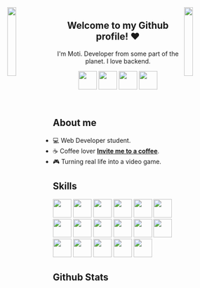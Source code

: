 <img align='left' src='https://github.com/motidev/motidev/blob/main/img/maio.gif' width='20%'>  
<img align='right' src='https://github.com/motidev/motidev/blob/main/img/right%20mario.gif' width='20%'>  

<h2 align='center'>Welcome to my Github profile! ♥️</h2> 
<p align='center'>
     I'm Moti. Developer from some part of the planet. I love backend.
</p
<br>

<p align='center'>
    <a href='https://discord.com/users/972840062209376306'><img src='https://github.com/motidev/motidev/blob/main/networks/discord.png' height='42px' /></a>
    <a target='_blank' href='https://github.com/motidev'><img src='https://github.com/motidev/motidev/blob/main/networks/github.png' height='42px' /></a>
    <a href='https://www.twitch.tv/motidev'><img src='https://github.com/motidev/motidev/blob/main/networks/t.png' height='42px' /></a>
    <a href='https://twitter.com/motidev'><img src='https://github.com/motidev/motidev/blob/main/networks/twitter.png' height='42px' /></a>
</p>

<br>
<h2 align='left'>About me</h2>

- 💻 Web Developer student.
- ☕ Coffee lover [**Invite me to a coffee**](https://motidev.com/coffe).
- 🎮 Turning real life into a video game.


<h2 align='left'>Skills</h2>
<p align='left'>
    <img src='https://github.com/motidev/motidev/blob/main/skills/css.png' height='42px' />
    <img src='https://github.com/motidev/motidev/blob/main/skills/html.png' height='42px' />
    <img src='https://github.com/motidev/motidev/blob/main/skills/t.png' height='42px' />
    <img src='https://github.com/motidev/motidev/blob/main/skills/php.png' height='42px' />
    <img src='https://github.com/motidev/motidev/blob/main/skills/power.png' height='42px' />
    <img src='https://github.com/motidev/motidev/blob/main/skills/bash.png' height='42px' />
    <img src='https://github.com/motidev/motidev/blob/main/skills/debian.webp' height='42px' />
    <img src='https://github.com/motidev/motidev/blob/main/skills/java.png' height='42px' />
    <img src='https://github.com/motidev/motidev/blob/main/skills/javascript.jpg' height='42px' />
    <img src='https://github.com/motidev/motidev/blob/main/skills/typescript.png' height='42px' />
    <img src='https://github.com/motidev/motidev/blob/main/skills/nextjs.png' height='42px' />
    <img src='https://github.com/motidev/motidev/blob/main/skills/node.webp' height='42px' />
    <img src='https://github.com/motidev/motidev/blob/main/skills/react.png' height='42px' />
    <img src='https://github.com/motidev/motidev/blob/main/skills/mongo.png' height='42px' />
    <img src='https://github.com/motidev/motidev/blob/main/skills/mysql.png' height='42px' />
    <img src='https://github.com/motidev/motidev/blob/main/skills/mariadb.png' height='42px' />
    <img src='https://github.com/motidev/motidev/blob/main/skills/git.png' height='42px' />
</p>

<h2 align="left">Github Stats</h2>
<p align="left">
    <img src="https://github-readme-stats.vercel.app/api?username=motidev&count_private=true&include_all_commits=true&show_icons=truecount_private=true&layout=compact&theme=dark&hide_border=true&bg_color=1a1c1f&border_radius=10&custom_title=Estad%C3%ADsticas" alt="">
</p>


